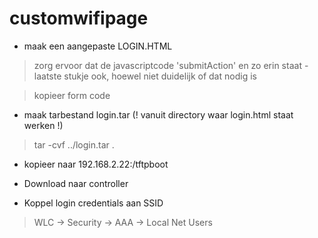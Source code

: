 customwifipage
==============

* maak een aangepaste LOGIN.HTML

> zorg ervoor dat de javascriptcode 'submitAction' en zo erin staat - laatste stukje ook, hoewel niet duidelijk of dat nodig is

> kopieer form code

* maak tarbestand login.tar (! vanuit directory waar login.html staat werken !)

> tar -cvf ../login.tar .

* kopieer naar 192.168.2.22:/tftpboot

* Download naar controller

* Koppel login credentials aan SSID

> WLC -> Security -> AAA -> Local Net Users
